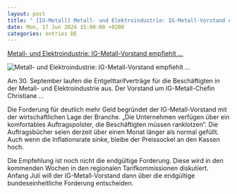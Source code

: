 ```yaml
---
layout: post
title: " [IG-Metall] Metall- und Elektroindustrie: IG-Metall-Vorstand empfiehlt ..."
date: Mon, 17 Jun 2024 15:00:00 +0200
categories: entries DE
---
```

[Metall- und Elektroindustrie: IG-Metall-Vorstand empfiehlt ...](https://www.manager-magazin.de/unternehmen/industrie/ig-metall-gewerkschaft-fordert-fuer-metall-und-elektroindustrie-7-prozent-mehr-lohn-a-10f1edef-0867-482b-b97d-c577d27981fd)

![Metall- und Elektroindustrie: IG-Metall-Vorstand empfiehlt ...](https://cdn.prod.www.manager-magazin.de/images/f618331d-d470-498e-9d34-dd38367cb0e2_w1200_r1.778_fpx43_fpy54.jpg)

Am 30. September laufen die Entgelttarifverträge für die Beschäftigten in der Metall- und Elektroindustrie aus. Der Vorstand um IG-Metall-Chefin Christiane ...

Die Forderung für deutlich mehr Geld begründet der IG-Metall-Vorstand mit der wirtschaftlichen Lage der Branche. „Die Unternehmen verfügen über ein komfortables Auftragspolster, die Beschäftigten müssen ranklotzen“. Die Auftragsbücher seien derzeit über einen Monat länger als normal gefüllt. Auch wenn die Inflationsrate sinke, bleibe der Preissockel an den Kassen hoch.

Die Empfehlung ist noch nicht die endgültige Forderung. Diese wird in den kommenden Wochen in den regionalen Tarifkommissionen diskutiert. Anfang Juli will der IG-Metall-Vorstand dann über die endgültige bundeseinheitliche Forderung entscheiden.

